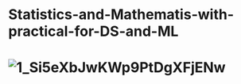 # Statistics-and-Mathematis-with-practical-for-DS-and-ML
# ![1_Si5eXbJwKWp9PtDgXFjENw](https://github.com/user-attachments/assets/f8b946d5-5b82-47e4-8011-463a10be9360)
